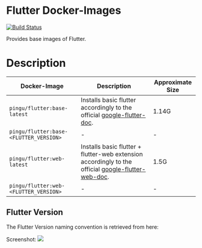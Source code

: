 # Flutter Docker-Images

[![Build Status](https://drone.quving.com/api/badges/Quving/flutter/status.svg)](https://drone.quving.com/Quving/flutter)

Provides base images of Flutter.

# Description
| Docker-Image                         | Description                                                                                                                                   | Approximate Size |
|--------------------------------------|-----------------------------------------------------------------------------------------------------------------------------------------------|------------------|
| ```pingu/flutter:base-latest```            | Installs basic flutter accordingly to the official [google-flutter-doc](https://flutter.dev/docs/get-started/install/linux).                  | 1.14G            |
| ```pingu/flutter:base-<FLUTTER_VERSION>``` | -                                                                                                                                             | -                |
| ```pingu/flutter:web-latest```             | Installs basic flutter + flutter-web extension accordingly to the official [google-flutter-web-doc](https://flutter.dev/docs/get-started/web).| 1.5G             |
| ```pingu/flutter:web-<FLUTTER_VERSION>```  | -                                                                                                                                             | -                |


## Flutter Version
The Flutter Version naming convention is retrieved from here:

Screenshot:
![](https://i.imgur.com/OONuycW.png)
